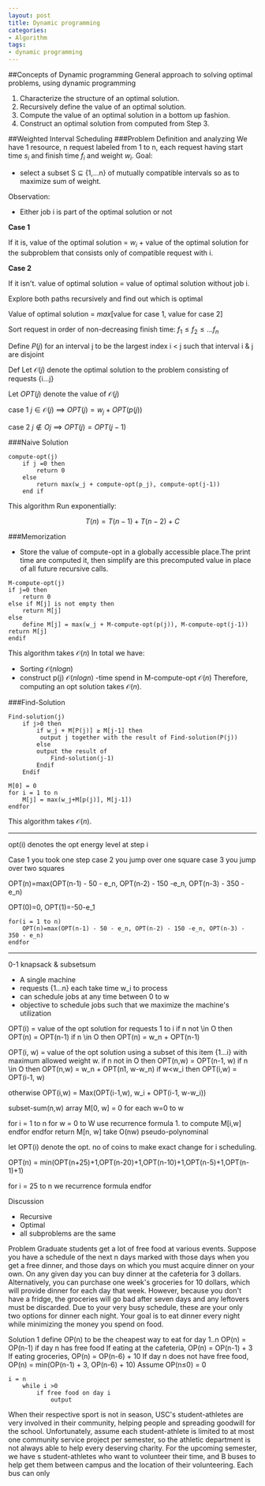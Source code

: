 ```yaml
---
layout: post
title: Dynamic programming
categories:
- Algorithm
tags:
- dynamic programming
---
```

##Concepts of Dynamic programming
General approach to solving optimal problems, using dynamic programming

1. Characterize the structure of an optimal solution.
2. Recursively define the value of an optimal solution.
3. Compute the value of an optimal solution in a bottom up fashion.
4. Construct an optimal solution from computed from Step 3.

##Weighted Interval Scheduling
###Problem Definition and analyzing
We have 1 resource, n request labeled from 1 to n, each request having start time $s_i$ and finish time $f_i$ and weight $w_i$.
Goal: 

- select a subset S $\subseteq$ {1,...n} of mutually compatible intervals so as to maximize sum of weight. 

Observation:

- Either job i is part of the optimal solution or not

 
**Case 1**

If it is, value of the optimal solution = $w_i$ + value of the optimal solution for the subproblem that consists only of compatible request with i.

**Case 2** 

If it isn't. value of optimal solution = value of optimal solution without job i.

Explore both paths recursively and find out which is optimal

Value of optimal solution = $max$[value for case 1, value for case 2]

Sort request in order of non-decreasing finish time: $f_1≤f_2≤...f_n$

Define $P(j)$ for an interval j to be the largest index i < j such that interval i & j are disjoint

Def Let $\mathcal{O}(j)$ denote the optimal solution to the problem consisting of requests {i...j}

Let $OPT(j)$ denote the value of $\mathcal{O}(j)$

case 1 $j \in \mathcal{O}(j)$ $\implies$ $OPT(j) = w_j + OPT(p(j))$

case 2 $j \notin Oj$ $\implies$ $OPT(j) = OPT(j-1)$


###Naive Solution


```	
compute-opt(j)
	if j =0 then 
		return 0
	else 
		return max(w_j + compute-opt(p_j), compute-opt(j-1))
	end if
```

This algorithm Run exponentially:	

$$T(n) = T(n-1) + T(n-2) + C$$

###Memorization

- Store the value of compute-opt in a globally accessible place.The print time are computed it, then simplify are this precomputed value in place of all future recursive calls.


```
M-compute-opt(j)
if j=0 then 
	return 0
else if M[j] is not empty then 
	return M[j]
else 
	define M[j] = max(w_j + M-compute-opt(p(j)), M-compute-opt(j-1))
return M[j]
endif
```
This algorithm takes $\mathcal{O}(n)$
In total we have:
- Sorting $\mathcal{O}(n log n)$
- construct p(j) $\mathcal{O}(n log n)$
-time spend in M-compute-opt $\mathcal{O}(n)$
Therefore, computing an opt solution takes $\mathcal{O}(n)$.

###Find-Solution
```
Find-solution(j)
	if j>0 then 
		if w_j + M[P(j)] ≥ M[j-1] then 
		 output j together with the result of Find-solution(P(j))
		else
		output the result of
			Find-solution(j-1)
		Endif	
	Endif
```

```
M[0] = 0
for i = 1 to n 
	M[j] = max(w_j+M[p(j)], M[j-1])
endfor
```

This algorithm takes $\mathcal{O}(n)$.

___
opt(i) denotes the opt energy level at step i

Case 1 you took one step
case 2 you jump over one square
case 3 you jump over two squares

OPT(n)=max(OPT(n-1) - 50 - e_n, OPT(n-2) - 150 -e_n, OPT(n-3) - 350 - e_n)

OPT(0)=0, OPT(1)=-50-e_1
```
for(i = 1 to n)
	OPT(n)=max(OPT(n-1) - 50 - e_n, OPT(n-2) - 150 -e_n, OPT(n-3) - 350 - e_n)
endfor
```
___


0-1 knapsack & subsetsum
- A single machine 
- requests {1...n} each take time w_i to process
- can schedule jobs at any time between 0 to w
- objective to schedule jobs such that we maximize the machine's utilization

OPT(i) = value of the opt solution for requests 1 to i
if n not \in O then OPT(n) = OPT(n-1)
if n \in O then OPT(n) = w_n + OPT(n-1)

OPT(i, w) = value of the opt solution using a subset of this item {1...i} with maximum allowed weight w. 
if n not in O then OPT(n,w) = OPT(n-1, w)
if n \in O then OPT(n,w) = w_n + OPT(n1, w-w_n)
if w<w_i then OPT(i,w) = OPT(i-1, w)

otherwise OPT(i,w) = Max(OPT(i-1,w), w_i + OPT(i-1, w-w_i))


subset-sum(n,w)
array M[0, w] = 0 for each w=0 to w

for i = 1 to n
	for w = 0 to W
		use recurrence formula 1. to compute M[i,w]
	endfor
endfor
return M[n, w]
take O(nw)
pseudo-polynominal  

let OPT(i) denote the opt. no of coins to make exact change for i scheduling.

OPT(n) = min(OPT(n+25)+1,OPT(n-20)+1,OPT(n-10)+1,OPT(n-5)+1,OPT(n-1)+1)


for i = 25 to n
	we recurrence formula
endfor


Discussion

- Recursive
- Optimal
- all subproblems are the same

Problem 
Graduate students get a lot of free food at various events. Suppose you have a schedule of the next n days marked with those days when you get a free dinner, and those days on which you must  acquire dinner on your own. On any given day you can buy dinner at the cafeteria for 3 dollars. Alternatively, you can purchase one week's groceries for 10 dollars, which will provide dinner for each day that week. However, because you don't have a fridge, the groceries will go bad after seven days and any leftovers must be discarded. Due to your very busy schedule, these are your only two options for dinner each night. Your goal is to eat dinner every night while minimizing the money you spend on food.

Solution 1
define OP(n) to be the cheapest way to eat for day 1..n
OP(n) = OP(n-1) if day n has free food
If eating at the cafeteria, OP(n) = OP(n-1) + 3
If eating groceries, OP(n) = OP(n-6) + 10
If day n does not have free food, OP(n) = min(OP(n-1) + 3, OP(n-6) + 10)
Assume OP(n≤0) = 0


```
i = n
	while i >0
		if free food on day i
			output 
```

When their respective sport is not in season, USC's student-athletes are very involved in their community, helping people and spreading goodwill for the school. Unfortunately, assume each student-athlete is limited to at most one community service project per semester, so the athletic department is not always able to help every deserving charity. For the upcoming semester, we have s student-athletes who want to volunteer their time, and B buses to help get them between campus and the location of their volunteering. Each bus can only 
